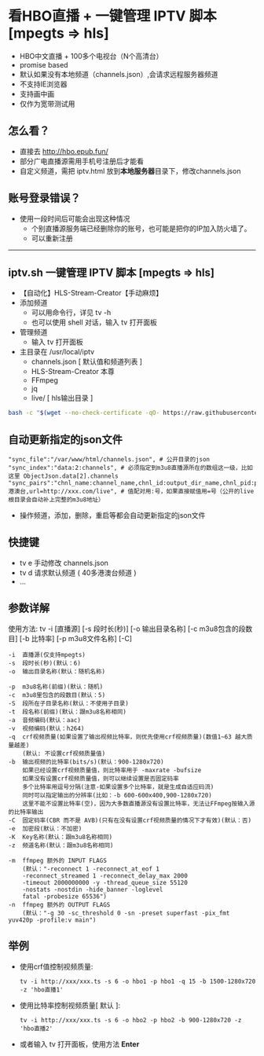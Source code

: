 # 看HBO直播 + 一键管理 IPTV 脚本 [mpegts => hls]

- HBO中文直播 + 100多个电视台（N个高清台）
- promise based
- 默认如果没有本地频道（channels.json）,会请求远程服务器频道
- 不支持IE浏览器
- 支持画中画
- 仅作为宽带测试用

## 怎么看？

- 直接去 <http://hbo.epub.fun/>
- 部分广电直播源需用手机号注册后才能看
- 自定义频道，需把 iptv.html 放到**本地服务器**目录下，修改channels.json

## 账号登录错误？

- 使用一段时间后可能会出现这种情况
  - 个别直播源服务端已经删除你的账号，也可能是把你的IP加入防火墙了。
  - 可以重新注册

---

## iptv.sh 一键管理 IPTV 脚本 [mpegts => hls]

- 【自动化】HLS-Stream-Creator【手动麻烦】
- 添加频道
  - 可以用命令行，详见 tv -h
  - 也可以使用 shell 对话，输入 tv 打开面板
- 管理频道
  - 输入 tv 打开面板
- 主目录在 /usr/local/iptv
  - channels.json [ 默认值和频道列表 ]
  - HLS-Stream-Creator 本尊
  - FFmpeg
  - jq
  - live/ [ hls输出目录 ]

``` bash
bash -c "$(wget --no-check-certificate -qO- https://raw.githubusercontent.com/woniuzfb/iptv/master/iptv.sh)"
```

## 自动更新指定的json文件

    "sync_file":"/var/www/html/channels.json", # 公开目录的json
    "sync_index":"data:2:channels", # 必须指定到m3u8直播源所在的数组这一级，比如这里 ObjectJson.data[2].channels
    "sync_pairs":"chnl_name:channel_name,chnl_id:output_dir_name,chnl_pid:pid,chnl_cat=港澳台,url=http://xxx.com/live", # 值配对用:号，如果直接赋值用=号（公开的live根目录会自动补上完整的m3u8地址）

- 操作频道，添加，删除，重启等都会自动更新指定的json文件

## 快捷键

- tv e 手动修改 channels.json
- tv d 请求默认频道 ( 40多港澳台频道 )
- ...

## 参数详解

使用方法: tv -i [直播源] [-s 段时长(秒)] [-o 输出目录名称] [-c m3u8包含的段数目] [-b 比特率] [-p m3u8文件名称] [-C]

    -i  直播源(仅支持mpegts)
    -s  段时长(秒)(默认：6)
    -o  输出目录名称(默认：随机名称)

    -p  m3u8名称(前缀)(默认：随机)
    -c  m3u8里包含的段数目(默认：5)
    -S  段所在子目录名称(默认：不使用子目录)
    -t  段名称(前缀)(默认：跟m3u8名称相同)
    -a  音频编码(默认：aac)
    -v  视频编码(默认：h264)
    -q  crf视频质量(如果设置了输出视频比特率，则优先使用crf视频质量)(数值1~63 越大质量越差)
        (默认: 不设置crf视频质量值)
    -b  输出视频的比特率(bits/s)(默认：900-1280x720)
        如果已经设置crf视频质量值，则比特率用于 -maxrate -bufsize
        如果没有设置crf视频质量值，则可以继续设置是否固定码率
        多个比特率用逗号分隔(注意-如果设置多个比特率，就是生成自适应码流)
        同时可以指定输出的分辨率(比如：-b 600-600x400,900-1280x720)
        这里不能不设置比特率(空)，因为大多数直播源没有设置比特率，无法让FFmpeg按输入源的比特率输出
    -C  固定码率(CBR 而不是 AVB)(只有在没有设置crf视频质量的情况下才有效)(默认：否)
    -e  加密段(默认：不加密)
    -K  Key名称(默认：跟m3u8名称相同)
    -z  频道名称(默认：跟m3u8名称相同)

    -m  ffmpeg 额外的 INPUT FLAGS
        (默认："-reconnect 1 -reconnect_at_eof 1 
        -reconnect_streamed 1 -reconnect_delay_max 2000 
        -timeout 2000000000 -y -thread_queue_size 55120 
        -nostats -nostdin -hide_banner -loglevel 
        fatal -probesize 65536")
    -n  ffmpeg 额外的 OUTPUT FLAGS
        (默认："-g 30 -sc_threshold 0 -sn -preset superfast -pix_fmt yuv420p -profile:v main")

## 举例

- 使用crf值控制视频质量:

    `tv -i http://xxx/xxx.ts -s 6 -o hbo1 -p hbo1 -q 15 -b 1500-1280x720 -z 'hbo直播1'`

- 使用比特率控制视频质量[ 默认 ]:

    `tv -i http://xxx/xxx.ts -s 6 -o hbo2 -p hbo2 -b 900-1280x720 -z 'hbo直播2'`

- 或者输入 tv 打开面板，使用方法  **Enter**